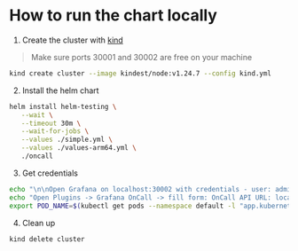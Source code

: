 # How to run the chart locally

1. Create the cluster with [kind](https://kind.sigs.k8s.io/docs/user/quick-start/#installation)

> Make sure ports 30001 and 30002 are free on your machine

```bash
kind create cluster --image kindest/node:v1.24.7 --config kind.yml
```

2. Install the helm chart

```bash
helm install helm-testing \
   --wait \
   --timeout 30m \
   --wait-for-jobs \
   --values ./simple.yml \
   --values ./values-arm64.yml \
   ./oncall
```

3. Get credentials

```bash
echo "\n\nOpen Grafana on localhost:30002 with credentials - user: admin, password: $(kubectl get secret --namespace default helm-testing-grafana -o jsonpath="{.data.admin-password}" | base64 --decode ; echo)"
echo "Open Plugins -> Grafana OnCall -> fill form: OnCall API URL: localhost:30001"
export POD_NAME=$(kubectl get pods --namespace default -l "app.kubernetes.io/name=oncall,app.kubernetes.io/instance=helm-testing,app.kubernetes.io/component=engine" -o jsonpath="{.items[0].metadata.name}")
```

4. Clean up

```bash
kind delete cluster
```
